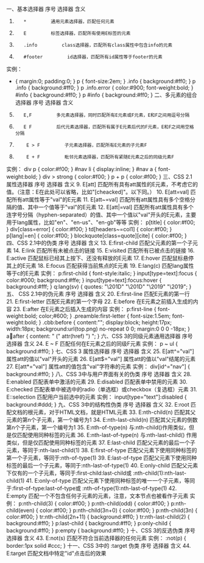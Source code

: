 一、基本选择器
序号        选择器        含义
1.        *         通用元素选择器，匹配任何元素
2.        E         标签选择器，匹配所有使用E标签的元素
3.        .info         class选择器，匹配所有class属性中包含info的元素
4.        #footer         id选择器，匹配所有id属性等于footer的元素
实例：
* { margin:0; padding:0; }
p { font-size:2em; }
.info { background:#ff0; }
p .info { background:#ff0; }
p .info.error { color:#900; font-weight:bold; }
#info { background:#ff0; }
p #info { background:#ff0; }
二、多元素的组合选择器
序号        选择器        含义
5.        E,F         多元素选择器，同时匹配所有E元素或F元素，E和F之间用逗号分隔
6.        E F         后代元素选择器，匹配所有属于E元素后代的F元素，E和F之间用空格分隔
7.         E > F         子元素选择器，匹配所有E元素的子元素F
8.         E + F         毗邻元素选择器，匹配所有紧随E元素之后的同级元素F
实例：
div p { color:#f00; }
#nav li { display:inline; }
#nav a { font-weight:bold; }
div > strong { color:#f00; }
p + p { color:#f00; }
三、CSS 2.1 属性选择器
序号        选择器        含义
9.        E[att]         匹配所有具有att属性的E元素，不考虑它的值。（注意：E在此处可以省略，比如"[cheacked]"。以下同。）
10.         E[att=val]        匹配所有att属性等于"val"的E元素
11.         E[att~=val]        匹配所有att属性具有多个空格分隔的值、其中一个值等于"val"的E元素
12.         E[att|=val]        匹配所有att属性具有多个连字号分隔（hyphen-separated）的值、其中一个值以"val"开头的E元素，主要用于lang属性，比如"en"、"en-us"、"en-gb"等等
实例：
p[title] { color:#f00; }
div[class=error] { color:#f00; }
td[headers~=col1] { color:#f00; }
p[lang|=en] { color:#f00; }
blockquote[class=quote][cite] { color:#f00; }
四、CSS 2.1中的伪类
序号        选择器        含义
13.         E:first-child        匹配父元素的第一个子元素
14.         E:link        匹配所有未被点击的链接
15.         E:visited        匹配所有已被点击的链接
16.         E:active        匹配鼠标已经其上按下、还没有释放的E元素
17.         E:hover        匹配鼠标悬停其上的E元素
18.         E:focus        匹配获得当前焦点的E元素
19.         E:lang(c)        匹配lang属性等于c的E元素
实例：
p:first-child { font-style:italic; }
input[type=text]:focus { color:#000; background:#ffe; }
input[type=text]:focus:hover { background:#fff; }
q:lang(sv) { quotes: "\201D" "\201D" "\2019" "\2019"; }
五、 CSS 2.1中的伪元素
序号        选择器        含义
20.         E:first-line         匹配E元素的第一行
21.        E:first-letter         匹配E元素的第一个字母
22.         E:before         在E元素之前插入生成的内容
23.         E:after         在E元素之后插入生成的内容
实例：
p:first-line { font-weight:bold; color;#600; }
.preamble:first-letter { font-size:1.5em; font-weight:bold; }
.cbb:before { content:""; display:block; height:17px; width:18px; background:url(top.png) no-repeat 0 0; margin:0 0 0 -18px; }
a:link:after { content: " (" attr(href) ") "; }
六、CSS 3的同级元素通用选择器
序号        选择器        含义
24.         E ~ F        匹配任何在E元素之后的同级F元素
实例：
p ~ ul { background:#ff0; }
七、CSS 3 属性选择器
序号        选择器        含义
25.         E[att^="val"]        属性att的值以"val"开头的元素
26.         E[att$="val"]        属性att的值以"val"结尾的元素
27.         E[att*="val"]        属性att的值包含"val"字符串的元素
实例：
div[id^="nav"] { background:#ff0; }
八、CSS 3中与用户界面有关的伪类
序号        选择器        含义
28.         E:enabled         匹配表单中激活的元素
29.         E:disabled         匹配表单中禁用的元素
30.         E:checked         匹配表单中被选中的radio（单选框）或checkbox（复选框）元素
31.         E::selection        匹配用户当前选中的元素
实例：
input[type="text"]:disabled { background:#ddd; }
九、CSS 3中的结构性伪类
序号        选择器        含义
32.        E:root        匹配文档的根元素，对于HTML文档，就是HTML元素
33.         E:nth-child(n)         匹配其父元素的第n个子元素，第一个编号为1
34.         E:nth-last-child(n)        匹配其父元素的倒数第n个子元素，第一个编号为1
35.         E:nth-of-type(n)        与:nth-child()作用类似，但是仅匹配使用同种标签的元素
36.        E:nth-last-of-type(n)         与:nth-last-child() 作用类似，但是仅匹配使用同种标签的元素
37.         E:last-child         匹配父元素的最后一个子元素，等同于:nth-last-child(1)
38.         E:first-of-type         匹配父元素下使用同种标签的第一个子元素，等同于:nth-of-type(1)
39.         E:last-of-type        匹配父元素下使用同种标签的最后一个子元素，等同于:nth-last-of-type(1)
40.         E:only-child         匹配父元素下仅有的一个子元素，等同于:first-child:last-child或 :nth-child(1):nth-last-child(1)
41.         E:only-of-type         匹配父元素下使用同种标签的唯一一个子元素，等同于:first-of-type:last-of-type或 :nth-of-type(1):nth-last-of-type(1)
42.        E:empty         匹配一个不包含任何子元素的元素，注意，文本节点也被看作子元素
实例：
p:nth-child(3) { color:#f00; }
p:nth-child(odd) { color:#f00; }
p:nth-child(even) { color:#f00; }
p:nth-child(3n+0) { color:#f00; }
p:nth-child(3n) { color:#f00; }
tr:nth-child(2n+11) { background:#ff0; }
tr:nth-last-child(2) { background:#ff0; }
p:last-child { background:#ff0; }
p:only-child { background:#ff0; }
p:empty { background:#ff0; }
十、CSS 3的反选伪类
序号        选择器        含义
43.         E:not(s)        匹配不符合当前选择器的任何元素
实例：
:not(p) { border:1px solid #ccc; }
十一、CSS 3中的 :target 伪类
序号        选择器        含义
44.         E:target         匹配文档中特定"id"点击后的效果